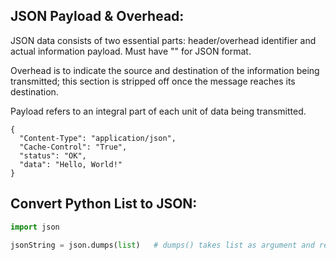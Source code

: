 ## JSON Payload & Overhead:
JSON data consists of two essential parts: header/overhead identifier and actual information payload. Must have "" for JSON format. 

Overhead is to indicate the source and destination of the information being transmitted; this section is stripped off once the message reaches its destination.

Payload refers to an integral part of each unit of data being transmitted.
```
{
  "Content-Type": "application/json",
  "Cache-Control": "True",
  "status": "OK",
  "data": "Hello, World!"
}
```
## Convert Python List to JSON:
```python
import json

jsonString = json.dumps(list)   # dumps() takes list as argument and returns JSON string
```
